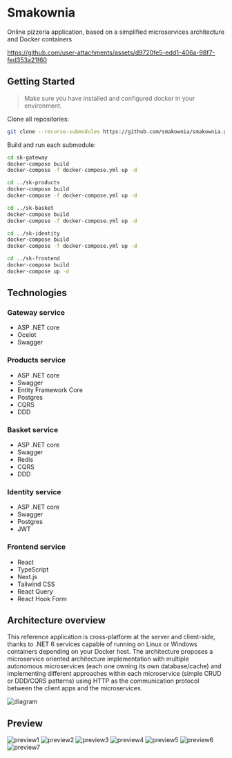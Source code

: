 # Smakownia

Online pizzeria application, based on a simplified microservices architecture and Docker containers

https://github.com/user-attachments/assets/d9720fe5-edd1-406a-98f7-fed353a21f60

## Getting Started

> Make sure you have installed and configured docker in your environment.

Clone all repositories:

```bash
git clone --recurse-submodules https://github.com/smakownia/smakownia.git
```

Build and run each submodule:

```bash
cd sk-gateway
docker-compose build 
docker-compose -f docker-compose.yml up -d

cd ../sk-products
docker-compose build
docker-compose -f docker-compose.yml up -d

cd ../sk-basket
docker-compose build
docker-compose -f docker-compose.yml up -d

cd ../sk-identity
docker-compose build
docker-compose -f docker-compose.yml up -d

cd ../sk-frontend
docker-compose build
docker-compose up -d
```

## Technologies

### Gateway service

- ASP .NET core
- Ocelot
- Swagger

### Products service

- ASP .NET core
- Swagger
- Entity Framework Core
- Postgres
- CQRS
- DDD

### Basket service

- ASP .NET core
- Swagger
- Redis
- CQRS
- DDD

### Identity service

- ASP .NET core
- Swagger
- Postgres
- JWT

### Frontend service

- React
- TypeScript
- Next.js
- Tailwind CSS
- React Query
- React Hook Form

## Architecture overview

This reference application is cross-platform at the server and client-side, thanks to .NET 6 services capable of running on Linux or Windows containers depending on your Docker host. The architecture proposes a microservice oriented architecture implementation with multiple autonomous microservices (each one owning its own database/cache) and implementing different approaches within each microservice (simple CRUD or DDD/CQRS patterns) using HTTP as the communication protocol between the client apps and the microservices.

![diagram](github/img/diagram.png)

## Preview

![preview1](github/img/preview1.png)
![preview2](github/img/preview2.png)
![preview3](github/img/preview3.png)
![preview4](github/img/preview4.png)
![preview5](github/img/preview5.png)
![preview6](github/img/preview6.png)
![preview7](github/img/preview7.png)
